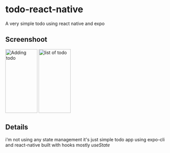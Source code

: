 # todo-react-native
A very simple todo using react native and expo
## Screenshoot
<p float="left">
  <img alt="Adding todo" src="https://i.ibb.co/8DCk2Rg/Screenshot-1602982023.png" width="100" height="200">
  <img alt="list of todo" src="https://i.ibb.co/4KptnTC/Screenshot-1602982029.png" width="100" height="200">
</p>

## Details
i'm not using any state management it's just simple todo app using expo-cli and react-native built with hooks mostly *useState*
